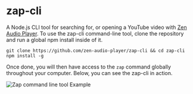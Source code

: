 # zap-cli
A Node.js CLI tool for searching for, or opening a YouTube video with [Zen Audio Player](https://github.com/zen-audio-player/zen-audio-player.github.io). To use the zap-cli command-line tool, clone the repository and run a global npm install inside of it.

```shell
git clone https://github.com/zen-audio-player/zap-cli && cd zap-cli
npm install -g
```

Once done, you will then have access to the `zap` command globally throughout your computer. Below, you can see the zap-cli in action.

![Zap command line tool Example](http://recordit.co/RnfhYEq1Hp.gif)
